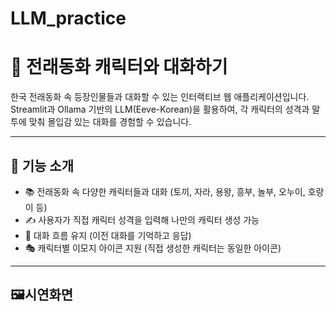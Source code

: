 # LLM_practice
# 🧚 전래동화 캐릭터와 대화하기

한국 전래동화 속 등장인물들과 대화할 수 있는 인터랙티브 웹 애플리케이션입니다.  
Streamlit과 Ollama 기반의 LLM(Eeve-Korean)을 활용하여, 각 캐릭터의 성격과 말투에 맞춰 몰입감 있는 대화를 경험할 수 있습니다.

---

## 🧩 기능 소개

- 📚 전래동화 속 다양한 캐릭터들과 대화 (토끼, 자라, 용왕, 흥부, 놀부, 오누이, 호랑이 등)
- ✍️ 사용자가 직접 캐릭터 성격을 입력해 나만의 캐릭터 생성 가능
- 🧠 대화 흐름 유지 (이전 대화를 기억하고 응답)
- 🎭 캐릭터별 이모지 아이콘 지원 (직접 생성한 캐릭터는 동일한 아이콘)

---

## 🖼️시연화면

